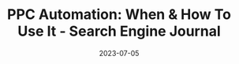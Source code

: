 ---
category:
- .nan
date: 2023-07-05
keyword_suggestion: ubuntu install docker
post_inspiration: https://www.searchenginejournal.com/ppc-automation/484598/
silot_terms: digital automation
title: 'PPC <b>Automation</b>: When &amp; How To Use It - Search Engine Journal'
---